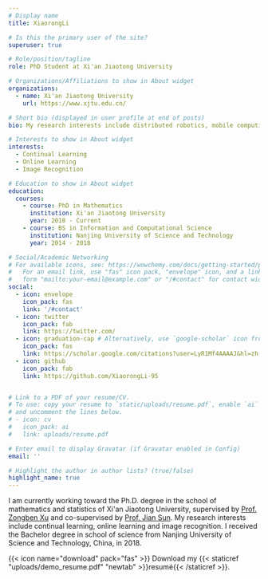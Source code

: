 ```yaml
---
# Display name
title: XiaorongLi

# Is this the primary user of the site?
superuser: true

# Role/position/tagline
role: PhD Student at Xi'an Jiaotong University

# Organizations/Affiliations to show in About widget
organizations:
  - name: Xi'an Jiaotong University
    url: https://www.xjtu.edu.cn/

# Short bio (displayed in user profile at end of posts)
bio: My research interests include distributed robotics, mobile computing and programmable matter.

# Interests to show in About widget
interests:
  - Continual Learning
  - Online Learning
  - Image Recognition

# Education to show in About widget
education:
  courses:
    - course: PhD in Mathematics
      institution: Xi'an Jiaotong University
      year: 2018 - Current
    - course: BS in Information and Computational Science
      institution: Nanjing University of Science and Technology
      year: 2014 - 2018

# Social/Academic Networking
# For available icons, see: https://wowchemy.com/docs/getting-started/page-builder/#icons
#   For an email link, use "fas" icon pack, "envelope" icon, and a link in the
#   form "mailto:your-email@example.com" or "/#contact" for contact widget.
social:
  - icon: envelope
    icon_pack: fas
    link: '/#contact'
  - icon: twitter
    icon_pack: fab
    link: https://twitter.com/
  - icon: graduation-cap # Alternatively, use `google-scholar` icon from `ai` icon pack  
    icon_pack: fas
    link: https://scholar.google.com/citations?user=LyR1Mf4AAAAJ&hl=zh-CN
  - icon: github
    icon_pack: fab
    link: https://github.com/XiaorongLi-95


# Link to a PDF of your resume/CV.
# To use: copy your resume to `static/uploads/resume.pdf`, enable `ai` icons in `params.toml`,
# and uncomment the lines below.
# - icon: cv
#   icon_pack: ai
#   link: uploads/resume.pdf

# Enter email to display Gravatar (if Gravatar enabled in Config)
email: ''

# Highlight the author in author lists? (true/false)
highlight_name: true
---
```


I am currently working toward the Ph.D. degree in the school of mathematics and statistics of Xi'an Jiaotong University, supervised by <a href="{{http://gr.xjtu.edu.cn/web/zbxu}}">Prof. Zongben Xu</a> and co-supervised by <a href="{{https://gr.xjtu.edu.cn/zh/web/jiansun}}">Prof. Jian Sun</a>. My research interests include continual learning, online learning and image recognition. I received the Bachelor degree in school of science from Nanjing University of Science and Technology, China, in 2018.


{{< icon name="download" pack="fas" >}} Download my {{< staticref "uploads/demo_resume.pdf" "newtab" >}}resumé{{< /staticref >}}.
